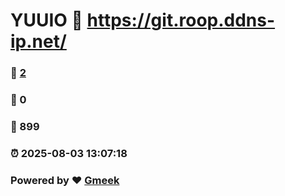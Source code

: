 # YUUIO :link: https://git.roop.ddns-ip.net/ 
### :page_facing_up: [2](https://git.roop.ddns-ip.net//tag.html) 
### :speech_balloon: 0 
### :hibiscus: 899 
### :alarm_clock: 2025-08-03 13:07:18 
### Powered by :heart: [Gmeek](https://github.com/Meekdai/Gmeek)
